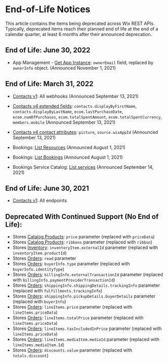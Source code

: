 # End-of-Life Notices

This article contains the items being deprecated across Wix REST APIs.
Typically, deprecated items reach their planned end of life at the end of a calendar quarter,
at least 6 months after their announced deprecation.

## End of Life: June 30, 2022

- App Management - [Get App Instance](https://dev.wix.com/api/rest/app-management/apps/app-instance/get-app-instance):
`ownerEmail` field, replaced by `ownerInfo` object.
(Announced November 1, 2021)

## End of Life: March 31, 2022

- [Contacts v1](https://dev.wix.com/api/rest/contacts/contacts): All webhooks
  (Announced September 13, 2021)

- [Contacts v4 extended fields](https://dev.wix.com/api/rest/contacts/contacts/sorting,-filtering,-and-searching#contacts_contacts_sorting,-filtering,-and-searching_extended-fields-filtering-sorting-and-searching):
  `contacts.displayByFirstName`, `contacts.displayByLastName`, `ecom.lastPurchaseDate`, `ecom.numOfPurchases`, `ecom.totalSpentAmount`, `ecom.totalSpentCurrency`, `members.mobile`
  (Announced September 13, 2021)

- [Contacts v4 contact attributes](https://dev.wix.com/api/rest/contacts/contacts/contacts-v4/contact-object):
  `picture`, `source.wixAppId`
  (Announced September 13, 2021)
  
- Bookings: [List Resources](https://dev.wix.com/api/rest/wix-bookings/resources/list-resources)
  (Announced August 1, 2021)


- Bookings: [List Bookings](https://dev.wix.com/api/rest/wix-bookings/bookings/bookings-reader/list-bookings) 
 (Announced August 1, 2021)
 
- Bookings Service Catalog: [List services](https://dev.wix.com/api/rest/wix-bookings/service-catalog/services/list-services)
(Announced September 14, 2021)

## End of Life: June 30, 2021

- [Contacts v1](https://dev.wix.com/api/rest/contacts/contacts): All endpoints


## Deprecated With Continued Support (No End of Life):  
- Stores [Catalog Products](https://dev.wix.com/api/rest/wix-stores/catalog/products/product-object): `price` parameter (replaced with `priceData`)  
- Stores [Catalog Products](https://dev.wix.com/api/rest/wix-stores/catalog/products/product-object): `ribbons` parameter (replaced with `ribbon`)  
- Stores [Inventory](https://dev.wix.com/api/rest/wix-stores/inventory/get-inventory-variants): `inventoryItem.externalId` parameter (replaced with `inventoryItem.productId`)  
- Stores [Orders](https://dev.wix.com/api/rest/wix-stores/orders/order-object): `read` parameter  
- Stores [Orders](https://dev.wix.com/api/rest/wix-stores/orders/order-object): `buyerInfo.type` parameter (replaced with `buyerInfo.identityType`)  
- Stores [Orders](https://dev.wix.com/api/rest/wix-stores/orders/order-object): `billingInfo.externalTransactionId` parameter (replaced with `billingInfo.paymentProviderTransactionId`)  
- Stores [Orders](https://dev.wix.com/api/rest/wix-stores/orders/order-object): `shippingInfo.shippingDetails.trackingInfo` parameter (replaced with `fulfillments.trackingInfo`)  
- Stores [Orders](https://dev.wix.com/api/rest/wix-stores/orders/order-object): `shippingInfo.pickupDetails.buyerDetails` parameter (replaced with `buyerInfo`)  
- Stores [Orders](https://dev.wix.com/api/rest/wix-stores/orders/order-object): `lineItems.price` parameter (replaced with `lineItems.priceData`)  
- Stores [Orders](https://dev.wix.com/api/rest/wix-stores/orders/order-object): `lineItems.totalPrice` parameter (replaced with `lineItems.priceData`)  
- Stores [Orders](https://dev.wix.com/api/rest/wix-stores/orders/order-object): `lineItems.taxIncludedInPrice` parameter (replaced with `lineItems.priceData`)  
- Stores [Orders](https://dev.wix.com/api/rest/wix-stores/orders/order-object): `lineItems.mediaItem.mediaId` parameter (replaced with `lineItems.mediaItem.Id`)  
- Stores [Orders](https://dev.wix.com/api/rest/wix-stores/orders/order-object): `discounts.value` parameter (replaced with `totals.discount`)  
